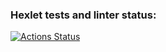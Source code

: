 ### Hexlet tests and linter status:
[![Actions Status](https://github.com/YakovlevaES/php-project-lvl1/workflows/hexlet-check/badge.svg)](https://github.com/YakovlevaES/php-project-lvl1/actions)